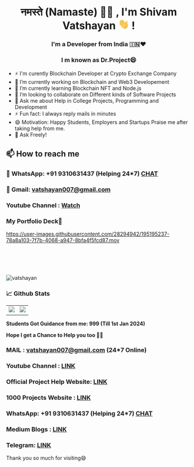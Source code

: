 <h1 align="center"> नमस्ते (Namaste) 🙏🏻 , I'm Shivam Vatshayan <img src="https://raw.githubusercontent.com/ABSphreak/ABSphreak/master/gifs/Hi.gif" width="30px"> ! </h1>
<h3 align="center">I'm a Developer from India 🇮🇳❤</h3>
<h3 align="center">I m known as Dr.Project😄 </h3>

- ⚡  I'm curently Blockchain Developer at Crypto Exchange Company
- 🔭 I’m currently working on Blockchain and Web3 Developement
- 🌱 I’m currently learning Blockchain NFT and Node.js 
- 👯 I’m looking to collaborate on Different kinds of Software Projects
- 💬 Ask me about Help in College Projects, Programming and Development
- ⚡ Fun fact: I always reply mails in minutes
- 😄 Motivation: Happy Students, Employers and Startups Praise me after taking help from me. 
- 🌱 Ask Freely! 

## 📫 How to reach me
### 💬    WhatsApp: **+91 9310631437** (Helping 24*7) **[CHAT](https://wa.me/message/CHWN2AHCPMAZK1)** 
### 📧   Gmail: **vatshayan007@gmail.com**
### Youtube Channel : [Watch](https://www.youtube.com/channel/UC-fiWBgdArpy9KtC_CO7XrQ)

### My Portfolio Deck🔭


https://user-images.githubusercontent.com/28294942/195195237-78a8a103-7f7b-4068-a947-8bfa4f5fcd87.mov




<div style="padding: 20px 0px;"><img src="./qwerty.png" alt=""></div>

<p align="left"> <img src="https://komarev.com/ghpvc/?username=vatshayan&label=Profile%20views&color=0e75b6&style=flat" alt="vatshayan" /> </p>



</p>

### 📈 Github Stats

<table width="100%">
  <tr>
    <td>
<img height="180em" src="https://github-readme-stats.vercel.app/api?username=vatshayan&show_icons=true&hide_border=true&theme=prussian"/> </td>
 <td> <img height="180em" src="https://github-readme-stats.vercel.app/api/top-langs/?username=vatshayan&show_icons=true&hide_border=true&layout=compact&langs_count=8&theme=prussian"/> </td>
  </tr>
 <table>
   
   
**Students Got Guidance from me: 999 (Till 1st Jan 2024)** 

**Hope I get a Chance to Help you too 🙏🙏**

### MAIL : **vatshayan007@gmail.com** (24*7 Online)
   
### Youtube Channel : [LINK](https://youtube.com/channel/UC-fiWBgdArpy9KtC_CO7XrQ)
  
### Official Project Help Website: [LINK](https://www.finalproject.in/)
  
###  1000 Projects Website : [LINK](https://www.computer-science-project.in/)  
  
### WhatsApp: **+91 9310631437** (Helping 24*7) **[CHAT](https://wa.me/message/CHWN2AHCPMAZK1)** 
  
### Medium Blogs : [LINK](https://vatshayan.medium.com)

### Telegram: **[LINK](https://t.me/Final_Year_Project_Developer)**  

Thank you so much for visiting😄
